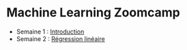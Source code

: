 # Machine Learning Zoomcamp


- Semaine 1 : [Introduction](https://github.com/cecilegltslmcs/ML-Zoomcamp/tree/main/Week1)
- Semaine 2 : [Régression linéaire](https://github.com/cecilegltslmcs/ML-Zoomcamp/tree/main/Week2)
